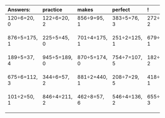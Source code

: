 | Answers: | practice | makes | perfect | ! |
| :--- | :--- | :--- | :--- | :--- |
| 120÷6=20, 0 | 122÷6=20, 2 | 856÷9=95, 1 | 383÷5=76, 3 | 272÷5=54, 2 | 
|   |   |   |   |   | 
|   |   |   |   |   | 
|   |   |   |   |   | 
| 876÷5=175, 1 | 225÷5=45, 0 | 701÷4=175, 1 | 251÷2=125, 1 | 679÷3=226, 1 | 
|   |   |   |   |   | 
|   |   |   |   |   | 
|   |   |   |   |   | 
| 189÷5=37, 4 | 945÷5=189, 0 | 870÷5=174, 0 | 754÷7=107, 5 | 182÷5=36, 2 | 
|   |   |   |   |   | 
|   |   |   |   |   | 
|   |   |   |   |   | 
| 675÷6=112, 3 | 344÷6=57, 2 | 881÷2=440, 1 | 208÷7=29, 5 | 418÷3=139, 1 | 
|   |   |   |   |   | 
|   |   |   |   |   | 
|   |   |   |   |   | 
| 101÷2=50, 1 | 846÷4=211, 2 | 462÷8=57, 6 | 546÷4=136, 2 | 655÷4=163, 3 | 
|   |   |   |   |   | 
|   |   |   |   |   | 
|   |   |   |   |   | 
